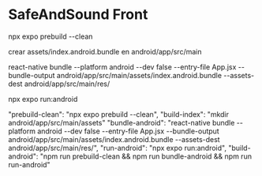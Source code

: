 # SafeAndSound Front

npx expo prebuild --clean

crear assets/index.android.bundle en android/app/src/main

react-native bundle --platform android --dev false --entry-file App.jsx --bundle-output android/app/src/main/assets/index.android.bundle --assets-dest android/app/src/main/res/

npx expo run:android

"prebuild-clean": "npx expo prebuild --clean",
"build-index": "mkdir android/app/src/main/assets"
    "bundle-android": "react-native bundle --platform android --dev false --entry-file App.jsx --bundle-output android/app/src/main/assets/index.android.bundle --assets-dest android/app/src/main/res/",
    "run-android": "npx expo run:android",
    "build-android": "npm run prebuild-clean && npm run bundle-android && npm run run-android"